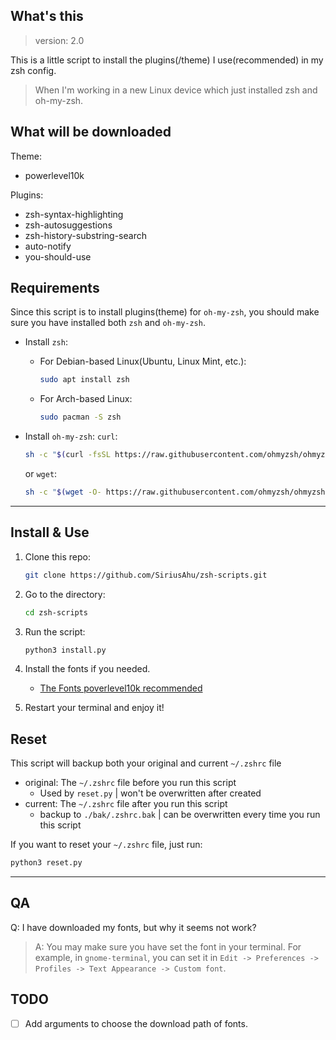 ## What's this

> version: 2.0

This is a little script to install the plugins(/theme) I use(recommended) in my zsh config.

> When I'm working in a new Linux device which just installed zsh and oh-my-zsh.

## What will be downloaded
Theme:
- powerlevel10k

Plugins:
- zsh-syntax-highlighting
- zsh-autosuggestions
- zsh-history-substring-search
- auto-notify
- you-should-use

## Requirements

Since this script is to install plugins(theme) for `oh-my-zsh`, you should make sure you have installed both `zsh` and `oh-my-zsh`.

- Install `zsh`:
    - For Debian-based Linux(Ubuntu, Linux Mint, etc.):
        ```bash
        sudo apt install zsh
        ```
    - For Arch-based Linux:
        ```bash
        sudo pacman -S zsh
        ```

- Install `oh-my-zsh`:
    `curl`:
    ```bash
    sh -c "$(curl -fsSL https://raw.githubusercontent.com/ohmyzsh/ohmyzsh/master/tools/install.sh)"
    ```
    or `wget`:
    ```bash
    sh -c "$(wget -O- https://raw.githubusercontent.com/ohmyzsh/ohmyzsh/master/tools/install.sh)"
    ```
---

## Install & Use

1. Clone this repo:
    ```bash
    git clone https://github.com/SiriusAhu/zsh-scripts.git
    ```

2. Go to the directory:
    ```bash
    cd zsh-scripts
    ```

3. Run the script:
    ```bash
    python3 install.py
    ```

4. Install the fonts if you needed.
    - [The Fonts poverlevel10k recommended](https://github.com/romkatv/powerlevel10k/blob/master/font.md)

5. Restart your terminal and enjoy it!

## Reset
This script will backup both your original and current `~/.zshrc` file
- original: The `~/.zshrc` file before you run this script
    - Used by `reset.py` | won't be overwritten after created
- current: The `~/.zshrc` file after you run this script
    - backup to `./bak/.zshrc.bak` | can be overwritten every time you run this script

If you want to reset your `~/.zshrc` file, just run:
```bash
python3 reset.py
```
---

## QA

Q: I have downloaded my fonts, but why it seems not work?
> A: You may make sure you have set the font in your terminal. For example, in `gnome-terminal`, you can set it in `Edit -> Preferences -> Profiles -> Text Appearance -> Custom font`.

## TODO
- [ ] Add arguments to choose the download path of fonts.